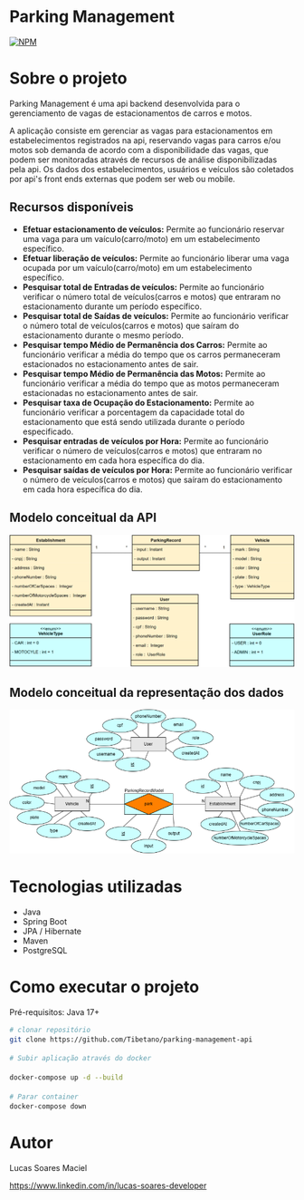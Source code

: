 # Parking Management 
[![NPM](https://img.shields.io/npm/l/react)](https://github.com/Tibetano/parking-management-api/blob/main/LICENSE) 






# Sobre o projeto
Parking Management  é uma api backend desenvolvida para o gerenciamento de vagas de estacionamentos de carros e motos.

A aplicação consiste em gerenciar as vagas para estacionamentos em estabelecimentos registrados na api, reservando vagas para carros e/ou motos sob demanda de acordo com a disponibilidade das vagas, que podem ser monitoradas através de recursos de análise disponibilizadas pela api. Os dados dos estabelecimentos, usuários e veículos são coletados por api's front ends externas que podem ser web ou mobile.

## Recursos disponíveis

- **Efetuar estacionamento de veículos:** Permite ao funcionário reservar uma vaga para um vaículo(carro/moto) em um estabelecimento específico.
- **Efetuar liberação de veículos:** Permite ao funcionário liberar uma vaga ocupada por um vaículo(carro/moto) em um estabelecimento específico.
- **Pesquisar total de Entradas de veículos:** Permite ao funcionário verificar o número total de veículos(carros e motos) que entraram no estacionamento durante um período específico.
- **Pesquisar  total de Saídas de veículos:** Permite ao funcionário verificar o número total de veículos(carros e motos) que saíram do estacionamento durante o mesmo período.
- **Pesquisar tempo Médio de Permanência dos Carros:** Permite ao funcionário verificar a média do tempo que os carros permaneceram estacionados no estacionamento antes de sair.
- **Pesquisar tempo Médio de Permanência das Motos:** Permite ao funcionário verificar a média do tempo que as motos permaneceram estacionadas no estacionamento antes de sair.
- **Pesquisar taxa de Ocupação do Estacionamento:** Permite ao funcionário verificar a porcentagem da capacidade total do estacionamento que está sendo utilizada durante o período especificado.
- **Pesquisar entradas de veículos por Hora:** Permite ao funcionário verificar o número de veículos(carros e motos) que entraram no estacionamento em cada hora específica do dia.
- **Pesquisar saídas de veículos por Hora:** Permite ao funcionário verificar o número de veículos(carros e motos) que saíram do estacionamento em cada hora específica do dia.

## Modelo conceitual da API
![Modelo Conceitual](https://raw.githubusercontent.com/Tibetano/assets/main/Diagrama-classes.png)

## Modelo conceitual da representação dos dados
![Modelo ERX](https://raw.githubusercontent.com/Tibetano/assets/main/DIagrama-MERX.png)

# Tecnologias utilizadas
- Java
- Spring Boot
- JPA / Hibernate
- Maven
- PostgreSQL

# Como executar o projeto

Pré-requisitos: Java 17+

```bash
# clonar repositório
git clone https://github.com/Tibetano/parking-management-api

# Subir aplicação através do docker

docker-compose up -d --build

# Parar container
docker-compose down


```



# Autor

Lucas Soares Maciel

https://www.linkedin.com/in/lucas-soares-developer



